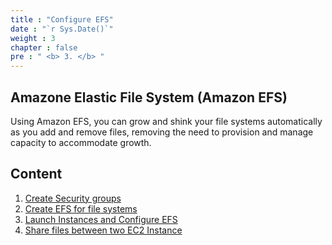 ```yaml
---
title : "Configure EFS"
date : "`r Sys.Date()`"
weight : 3
chapter : false
pre : " <b> 3. </b> "
---
```


## Amazone Elastic File System (Amazon EFS)

Using Amazon EFS, you can grow and shink your file systems automatically as you add and remove files, removing the need to provision and manage capacity to accommodate growth.


## Content

1. [Create Security groups](3.1-createsecuritygroupsforefs/)
2. [Create EFS for file systems](3.2-createefsforfilesystems/)
3. [Launch Instances and Configure EFS](3.3-launchinstancesandconfigureefs/)
4. [Share files between two EC2 Instance](3.4-sharefilesbetweentwoec2instances/)
	